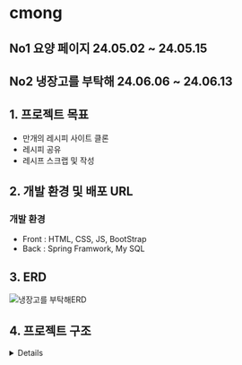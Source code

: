 # cmong
<h2>No1 요양 페이지 24.05.02 ~ 24.05.15</h2>

<h2>No2 냉장고를 부탁해 24.06.06 ~ 24.06.13</h2>

## <span id="goal">1. 프로젝트 목표</span>
- 만개의 레시피 사이트 클론
- 레시피 공유
- 레시프 스크랩 및 작성

## <span id="dev">2. 개발 환경 및 배포 URL</span>
### 개발 환경
- Front : HTML, CSS, JS, BootStrap
- Back : Spring Framwork, My SQL

## <span id="tree">3. ERD</span>

![냉장고를 부탁해ERD](https://github.com/jinyun3075/outsourcing/assets/64072136/4f1f5f17-0bf9-43d5-b3dd-e195aec5f252)

## <span id="tree">4. 프로젝트 구조</span>

<details>
  
```bash
\---src
    └─main
      ├─java
      │  └─com
      │      └─example
      │          └─refrigerate
      │              ├─common
      │              ├─controller
      │              ├─domain
      │              │  └─Member
      │              │      ├─dto
      │              │      ├─entity
      │              │      └─repository
      │              ├─service
      │              │  └─construct
      │              └─util
      │                  └─exception
      └─resources
          └─static
             ├─css
             ├─img
             └─js
    └─upload
```
</details>
